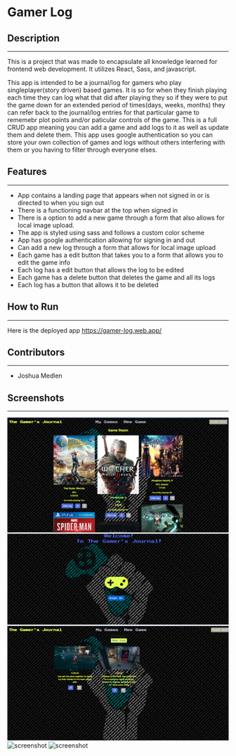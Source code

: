 # Gamer Log

## Description
---
This is a project that was made to encapsulate all knowledge learned for frontend web development. It utilizes React, Sass, and javascript.

This app is intended to be a journal/log for gamers who play singleplayer(story driven) based games. It is so for when they finish playing each time they can log what that did after playing they so if they were to put the game down for an extended period of times(days, weeks, months) they can refer back to the journal/log entries for that particular game to rememebr plot points and/or paticular controls of the game. This is a full CRUD app meaning you can add a game and add logs to it as well as update them and delete them. This app uses google authentication so you can store your own collection of games and logs without others interfering with them or you having to filter through everyone elses.

## Features
---
* App contains a landing page that appears when not signed in or is directed to when you sign out
* There is a functioning navbar at the top when signed in
* There is a option to add a new game through a form that also allows for local image upload.
* The app is styled using sass and follows a custom color scheme
* App has google authentication allowing for signing in and out
* Can add a new log through a form that allows for local image upload
* Each game has a edit button that takes you to a form that allows you to edit the game info
* Each log has a edit button that allows the log to be edited
* Each game has a delete button that deletes the game and all its logs
* Each log has a button that allows it to be deleted

## How to Run
---
Here is the deployed app https://gamer-log.web.app/

## Contributors
---
* Joshua Medlen

## Screenshots
---
![screenshot](/screenshots/appScreenshots/gamesPage.png)
![screenshot](/screenshots/appScreenshots/landingPage.png)
![screenshot](/screenshots/appScreenshots/logsPage.png)
![screenshot](/screenshots/appScreenshots/newGamePage.png)
![screenshot](/screenshots/appScreenshots/newLogPage.png)

